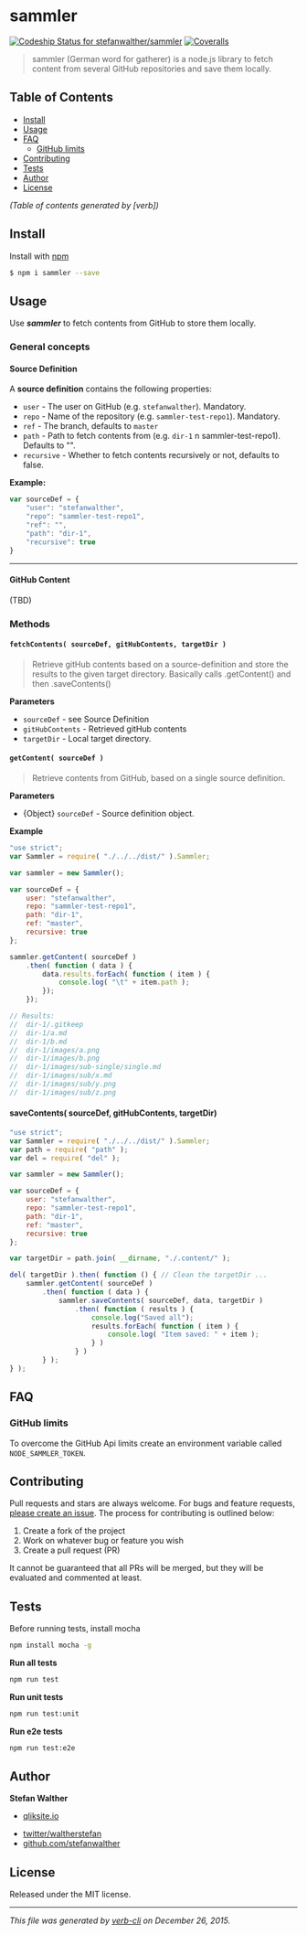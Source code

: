 # sammler

[![Codeship Status for stefanwalther/sammler](https://img.shields.io/codeship/3f7e9fc0-8c86-0133-d825-1e10e5e69df6.svg?style=flat-square)](https://codeship.com/projects/123942)
[![Coveralls](https://img.shields.io/coveralls/stefanwalther/sammler.svg?style=flat-square)](https://coveralls.io/github/stefanwalther/sammler)

> sammler (German word for gatherer) is a node.js library to fetch content from several GitHub repositories and save them locally.

## Table of Contents

<!-- toc -->

* [Install](#install)
* [Usage](#usage)
* [FAQ](#faq)
  - [GitHub limits](#github-limits)
* [Contributing](#contributing)
* [Tests](#tests)
* [Author](#author)
* [License](#license)

_(Table of contents generated by [verb])_

<!-- tocstop -->

## Install

Install with [npm](https://www.npmjs.com/)

```sh
$ npm i sammler --save
```

## Usage

Use **_sammler_** to fetch contents from GitHub to store them locally.

### General concepts

#### Source Definition

A **source definition** contains the following properties:

* `user` - The user on GitHub (e.g. `stefanwalther`). Mandatory.
* `repo` - Name of the repository (e.g. `sammler-test-repo1`). Mandatory.
* `ref` - The branch, defaults to `master`
* `path` - Path to fetch contents from (e.g. `dir-1` n sammler-test-repo1). Defaults to "".
* `recursive` - Whether to fetch contents recursively or not, defaults to false.

**Example:**

```js
var sourceDef = {
    "user": "stefanwalther",
    "repo": "sammler-test-repo1",
    "ref": "",
    "path": "dir-1",
    "recursive": true
}
```

***

#### GitHub Content

(TBD)

### Methods

#### `fetchContents( sourceDef, gitHubContents, targetDir )`

> Retrieve gitHub contents based on a source-definition and store the results to the given target directory.
Basically calls .getContent() and then .saveContents()

**Parameters**

* `sourceDef` - see Source Definition
* `gitHubContents` - Retrieved gitHub contents
* `targetDir` - Local target directory.

#### `getContent( sourceDef )`

> Retrieve contents from GitHub, based on a single source definition.

**Parameters**

* {Object} `sourceDef` - Source definition object.

**Example**

```js
"use strict";
var Sammler = require( "./../../dist/" ).Sammler;

var sammler = new Sammler();

var sourceDef = {
    user: "stefanwalther",
    repo: "sammler-test-repo1",
    path: "dir-1",
    ref: "master",
    recursive: true
};

sammler.getContent( sourceDef )
    .then( function ( data ) {
        data.results.forEach( function ( item ) {
            console.log( "\t" + item.path );
        });
    });

// Results:
//  dir-1/.gitkeep
//  dir-1/a.md
//  dir-1/b.md
//  dir-1/images/a.png
//  dir-1/images/b.png
//  dir-1/images/sub-single/single.md
//  dir-1/images/sub/x.md
//  dir-1/images/sub/y.png
//  dir-1/images/sub/z.png
```

#### saveContents( sourceDef, gitHubContents, targetDir)

```js
"use strict";
var Sammler = require( "./../../dist/" ).Sammler;
var path = require( "path" );
var del = require( "del" );

var sammler = new Sammler();

var sourceDef = {
    user: "stefanwalther",
    repo: "sammler-test-repo1",
    path: "dir-1",
    ref: "master",
    recursive: true
};

var targetDir = path.join( __dirname, "./.content/" );

del( targetDir ).then( function () { // Clean the targetDir ...
    sammler.getContent( sourceDef )
        .then( function ( data ) {
            sammler.saveContents( sourceDef, data, targetDir )
                .then( function ( results ) {
                    console.log("Saved all");
                    results.forEach( function ( item ) {
                        console.log( "Item saved: " + item );
                    } )
                } )
        } );
} );
```

## FAQ

### GitHub limits

To overcome the GitHub Api limits create an environment variable called `NODE_SAMMLER_TOKEN`.

## Contributing

Pull requests and stars are always welcome. For bugs and feature requests, [please create an issue](https://github.com/stefanwalther/sammler/issues).
The process for contributing is outlined below:

1. Create a fork of the project
2. Work on whatever bug or feature you wish
3. Create a pull request (PR)

It cannot be guaranteed that all PRs will be merged, but they will be evaluated and commented at least.

## Tests

Before running tests, install mocha

```sh
npm install mocha -g
```

**Run all tests**

```sh
npm run test
```

**Run unit tests**

```sh
npm run test:unit
```

**Run e2e tests**

```sh
npm run test:e2e
```

## Author

**Stefan Walther**

+ [qliksite.io](http://qliksite.io)
* [twitter/waltherstefan](http://twitter.com/waltherstefan)
* [github.com/stefanwalther](http://github.com/stefanwalther)

## License

Released under the MIT license.

***

_This file was generated by [verb-cli](https://github.com/assemble/verb-cli) on December 26, 2015._
